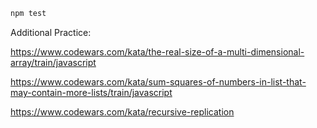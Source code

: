 ```bash
npm test
```

Additional Practice:

https://www.codewars.com/kata/the-real-size-of-a-multi-dimensional-array/train/javascript

https://www.codewars.com/kata/sum-squares-of-numbers-in-list-that-may-contain-more-lists/train/javascript

https://www.codewars.com/kata/recursive-replication